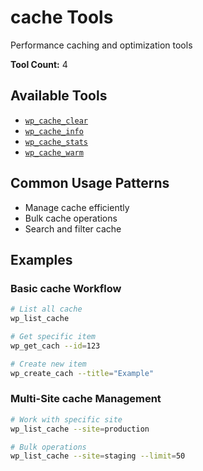 # cache Tools

Performance caching and optimization tools

**Tool Count:** 4

## Available Tools

- [`wp_cache_clear`](./tools/wp_cache_clear.md)
- [`wp_cache_info`](./tools/wp_cache_info.md)
- [`wp_cache_stats`](./tools/wp_cache_stats.md)
- [`wp_cache_warm`](./tools/wp_cache_warm.md)

## Common Usage Patterns

- Manage cache efficiently
- Bulk cache operations
- Search and filter cache

## Examples

### Basic cache Workflow

```bash
# List all cache
wp_list_cache

# Get specific item
wp_get_cach --id=123

# Create new item  
wp_create_cach --title="Example"
```

### Multi-Site cache Management

```bash
# Work with specific site
wp_list_cache --site=production

# Bulk operations
wp_list_cache --site=staging --limit=50
```
